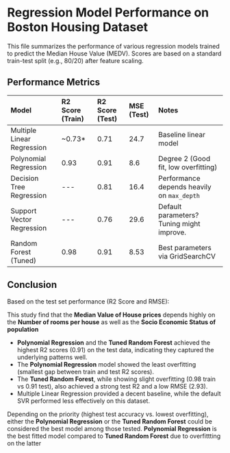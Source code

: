 # Regression Model Performance on Boston Housing Dataset

This file summarizes the performance of various regression models trained to predict the Median House Value (MEDV). Scores are based on a standard train-test split (e.g., 80/20) after feature scaling.

## Performance Metrics

| Model                       | R2 Score (Train) | R2 Score (Test) | MSE (Test) | Notes                                      |
| :-------------------------- | :--------------- | :-------------- | :---------- | :----------------------------------------- |
| Multiple Linear Regression  | ~0.73\*          | 0.71            | 24.7        | Baseline linear model                      |
| Polynomial Regression       | 0.93             | 0.91            | 8.6         | Degree 2 (Good fit, low overfitting)       |
| Decision Tree Regression    | ---              | 0.81            | 16.4        | Performance depends heavily on `max_depth` |
| Support Vector Regression   | ---              | 0.76            | 29.6        | Default parameters? Tuning might improve.  |
| Random Forest (Tuned)       | 0.98             | 0.91            | 8.53        | Best parameters via GridSearchCV           |


## Conclusion

Based on the test set performance (R2 Score and RMSE):

This study find that the **Median Value of House prices** depends highly on the **Number of rooms per house** as well as the **Socio Economic Status of population**

* **Polynomial Regression** and the **Tuned Random Forest** achieved the highest R2 scores (0.91) on the test data, indicating they captured the underlying patterns well.
* The **Polynomial Regression** model showed the least overfitting (smallest gap between train and test R2 scores).
* The **Tuned Random Forest**, while showing slight overfitting (0.98 train vs 0.91 test), also achieved a strong test R2 and a low RMSE (2.93).
* Multiple Linear Regression provided a decent baseline, while the default SVR performed less effectively on this dataset.

Depending on the priority (highest test accuracy vs. lowest overfitting), either the **Polynomial Regression** or the **Tuned Random Forest** could be considered the best model among those tested. **Polynomial Regression** is the best fitted model compared to **Tuned Random Forest** due to overfittting on the latter

